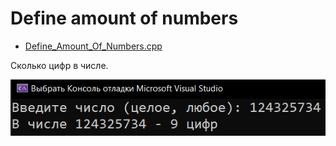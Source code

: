 # Define amount of numbers
* [Define_Amount_Of_Numbers.cpp](Define_Amount_Of_Numbers.cpp)
<p>Сколько цифр в числе.</p>
<img src="/images/Define_Amount_Of_Numbers.png">
